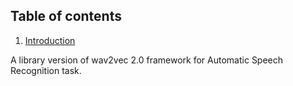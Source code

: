 ## Table of contents

1. [Introduction](#introduction)


A library version of wav2vec 2.0 framework for Automatic Speech Recognition task.


